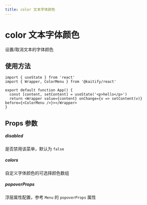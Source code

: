 ```yaml
---
title: color 文本字体颜色
---
```


# color 文本字体颜色

设置/取消文本的字体颜色

## 使用方法

```tsx
import { useState } from 'react'
import { Wrapper, ColorMenu } from '@kaitify/react'

export default function App() {
  const [content, setContent] = useState('<p>hello</p>')
  return <Wrapper value={content} onChange={v => setContent(v)} before={<ColorMenu />}></Wrapper>
}
```

## Props 参数

##### disabled <Badge type="danger" text="boolean" />

是否禁用该菜单，默认为 `false`

##### colors <Badge type="danger" text="string[]" />

自定义字体颜色的可选择颜色数组

##### popoverProps <Badge type="danger" text="Omit<NonNullable<MenuPropsType['popoverProps']>, 'onShow' | 'onShowing' | 'onShown' | 'onHide' | 'onHiding' | 'onHidden'>" />

浮层属性配置，参考 `Menu` 的 `popoverProps` 属性
